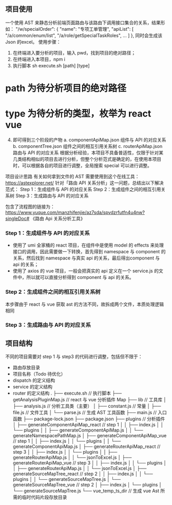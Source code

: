 ## 项目使用
一个使用 AST 来静态分析前端页面路由与该路由下调用接口集合的关系，结果形如：
  "/w/specialOrder": {
    "name": "专项工单管理",
    "apiList": [
      "/a/common/enum/list",
      "/a/role/getSpecialTaskRoles",
      ...
    ]
  },
同时会生成该 Json 的excel。
使用步骤：
1. 在终端进入要分析的项目，输入 pwd，找到项目的绝对路径；
2. 在终端进入本项目，npm i
3. 执行脚本
sh execute.sh [path] [type]
# path 为待分析项目的绝对路径
# type 为待分析的类型，枚举为 react vue
4. 即可得到三个阶段的产物
  a. componentApiMap.json	组件与 API 的对应关系
  b. componentTree.json		组件之间的相互引用关系树
  c. routerApiMap.json		路由与 API 的对应关系
根据分析经验，本项目不具备普适性，仅限于针对某几类结构相似的项目去进行分析，但整个分析范式是确定的，在使用本项目时，可以根据各自的项目进行调整，全局搜索 special 可以进行调整。

项目设计思路
有关如何拿到文件的 AST 需要使用到这个在线工具：https://astexplorer.net/
针对「路由 API 关系分析」这一问题，总结出以下解决范式：
Step 1：生成组件与 API 的对应关系
Step 2：生成组件之间的相互引用关系树
Step 3：生成路由与 API 的对应关系

包含了流程图的链接为：https://www.yuque.com/manzhifenjie/az7sda/spvdzrfutfn4u4nw?singleDoc# 《路由 Api 关系分析工具》
### Step 1：生成组件与 API 的对应关系
- 使用了 umi 全家桶的 react 项目，在组件中是使用 model 的 effects 来处理接口的调用，因此需要做一下转换，首先得到 namespace 与 component 的关系，然后找到 namespace 与真实 api 的关系，最后得出component 与 api 的关系；
- 使用了 axios 的 vue 项目，一般会把真实的 api 定义在一个 service.js 的文件中，所以就可以直接分析得到 component 与 api 的关系。

### Step 2：生成组件之间的相互引用关系树
本步骤由于 react 与 vue 获取 ast 的方法不同，故拆成两个文件，本质处理逻辑相同

### Step 3：生成路由与 API 的对应关系


## 项目结构
不同的项目需要对 step 1 与 step3 的代码进行调整，包括但不限于：
- 路由存放目录
- 项目名称（Todo 待优化）
- dispatch 的定义结构
- service 的定义结构
- router 的定义结构
.
├── execute.sh	// 执行脚本
├── getAnalysisPluginMap.js		// react 与 vue 分析插件 Map
├── lib	// 工具库
│   ├── analysis.js	// 分析工具类（主要）
│   ├── constant.js	// 常量
│   ├── file.js			// 文件工具
│   └── parse.js		// 生成 AST 工具函数
├── main.js					// 入口函数
├── package-lock.json
├── package.json
├── plugins					// 分析插件
│   ├── generateComponentApiMap_react		// step 1
│   │   ├── index.js
│   │   └── plugins
│   │       ├── generateComponentApiMap.js
│   │       └── generateNamespacePathMap.js
│   ├── generateComponentApiMap_vue			// step 1
│   │   ├── index.js
│   │   └── plugins
│   │       └── generateComponentApiMap.js
│   ├── generateRouterApiMap_react			// step 3
│   │   ├── index.js
│   │   └── plugins
│   │       ├── generateRouterApiMap.js
│   │       └── jsonToExcel.js
│   ├── generateRouterApiMap_vue				// step 3
│   │   ├── index.js
│   │   └── plugins
│   │       ├── generateRouterApiMap.js
│   │       └── jsonToExcel.js
│   ├── generateSourceMapTree_react			// step 2
│   │   ├── index.js
│   │   └── plugins
│   │       └── generateSourceMapTree.js
│   └── generateSourceMapTree_vue				// step 2
│       ├── index.js
│       └── plugins
│           └── generateSourceMapTree.js
└── vue_temp_ts_dir		// 生成 vue Ast 所需的临时代码片段存放目录
